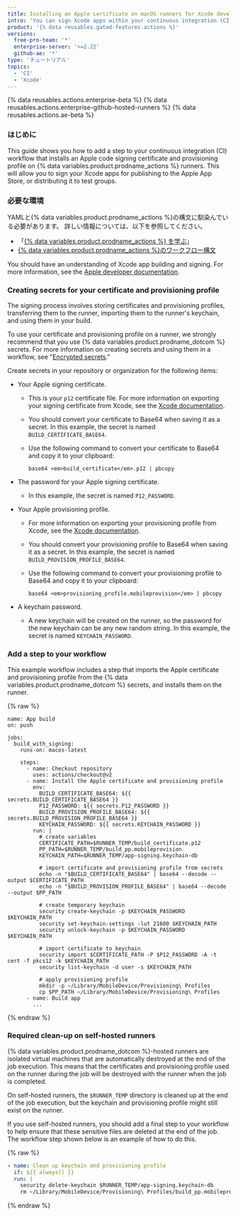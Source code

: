 ```yaml
---
title: Installing an Apple certificate on macOS runners for Xcode development
intro: 'You can sign Xcode apps within your continuous integration (CI) workflow by installing an Apple code signing certificate on {% data variables.product.prodname_actions %} runners.'
product: '{% data reusables.gated-features.actions %}'
versions:
  free-pro-team: '*'
  enterprise-server: '>=2.22'
  github-ae: '*'
type: 'チュートリアル'
topics:
  - 'CI'
  - 'Xcode'
---
```


{% data reusables.actions.enterprise-beta %}
{% data reusables.actions.enterprise-github-hosted-runners %}
{% data reusables.actions.ae-beta %}

### はじめに

This guide shows you how to add a step to your continuous integration (CI) workflow that installs an Apple code signing certificate and provisioning profile on {% data variables.product.prodname_actions %} runners. This will allow you to sign your Xcode apps for publishing to the Apple App Store, or distributing it to test groups.

### 必要な環境

YAMLと{% data variables.product.prodname_actions %}の構文に馴染んでいる必要があります。 詳しい情報については、以下を参照してください。

- 「[{% data variables.product.prodname_actions %} を学ぶ](/actions/learn-github-actions)」
- [{% data variables.product.prodname_actions %}のワークフロー構文](/actions/automating-your-workflow-with-github-actions/workflow-syntax-for-github-actions)

You should have an understanding of Xcode app building and signing. For more information, see the [Apple developer documentation](https://developer.apple.com/documentation/).

### Creating secrets for your certificate and provisioning profile

The signing process involves storing certificates and provisioning profiles, transferring them to the runner, importing them to the runner's keychain, and using them in your build.

To use your certificate and provisioning profile on a runner, we strongly recommend that you use {% data variables.product.prodname_dotcom %} secrets. For more information on creating secrets and using them in a workflow, see "[Encrypted secrets](/actions/reference/encrypted-secrets)."

Create secrets in your repository or organization for the following items:

* Your Apple signing certificate.

  - This is your `p12` certificate file. For more information on exporting your signing certificate from Xcode, see the [Xcode documentation](https://help.apple.com/xcode/mac/current/#/dev154b28f09).

  - You should convert your certificate to Base64 when saving it as a secret. In this example, the secret is named `BUILD_CERTIFICATE_BASE64`.

  - Use the following command to convert your certificate to Base64 and copy it to your clipboard:

    ```shell
    base64 <em>build_certificate</em>.p12 | pbcopy
    ```
* The password for your Apple signing certificate.
  - In this example, the secret is named `P12_PASSWORD`.

* Your Apple provisioning profile.

  - For more information on exporting your provisioning profile from Xcode, see the [Xcode documentation](https://help.apple.com/xcode/mac/current/#/deva899b4fe5).

  - You should convert your provisioning profile to Base64 when saving it as a secret. In this example, the secret is named `BUILD_PROVISION_PROFILE_BASE64`.

  - Use the following command to convert your provisioning profile to Base64 and copy it to your clipboard:

    ```shell
    base64 <em>provisioning_profile.mobileprovision</em> | pbcopy
    ```

* A keychain password.

  - A new keychain will be created on the runner, so the password for the new keychain can be any new random string. In this example, the secret is named `KEYCHAIN_PASSWORD`.

### Add a step to your workflow

This example workflow includes a step that imports the Apple certificate and provisioning profile from the {% data variables.product.prodname_dotcom %} secrets, and installs them on the runner.

{% raw %}
```yaml{:copy}
name: App build
on: push

jobs:
  build_with_signing:
    runs-on: macos-latest

    steps:
      - name: Checkout repository
        uses: actions/checkout@v2
      - name: Install the Apple certificate and provisioning profile
        env:
          BUILD_CERTIFICATE_BASE64: ${{ secrets.BUILD_CERTIFICATE_BASE64 }}
          P12_PASSWORD: ${{ secrets.P12_PASSWORD }}
          BUILD_PROVISION_PROFILE_BASE64: ${{ secrets.BUILD_PROVISION_PROFILE_BASE64 }}
          KEYCHAIN_PASSWORD: ${{ secrets.KEYCHAIN_PASSWORD }}
        run: |
          # create variables
          CERTIFICATE_PATH=$RUNNER_TEMP/build_certificate.p12
          PP_PATH=$RUNNER_TEMP/build_pp.mobileprovision
          KEYCHAIN_PATH=$RUNNER_TEMP/app-signing.keychain-db

          # import certificate and provisioning profile from secrets
          echo -n "$BUILD_CERTIFICATE_BASE64" | base64 --decode --output $CERTIFICATE_PATH
          echo -n "$BUILD_PROVISION_PROFILE_BASE64" | base64 --decode --output $PP_PATH

          # create temporary keychain
          security create-keychain -p $KEYCHAIN_PASSWORD $KEYCHAIN_PATH
          security set-keychain-settings -lut 21600 $KEYCHAIN_PATH
          security unlock-keychain -p $KEYCHAIN_PASSWORD $KEYCHAIN_PATH

          # import certificate to keychain
          security import $CERTIFICATE_PATH -P $P12_PASSWORD -A -t cert -f pkcs12 -k $KEYCHAIN_PATH
          security list-keychain -d user -s $KEYCHAIN_PATH

          # apply provisioning profile
          mkdir -p ~/Library/MobileDevice/Provisioning\ Profiles
          cp $PP_PATH ~/Library/MobileDevice/Provisioning\ Profiles
      - name: Build app
        ...
```
{% endraw %}

### Required clean-up on self-hosted runners

{% data variables.product.prodname_dotcom %}-hosted runners are isolated virtual machines that are automatically destroyed at the end of the job execution. This means that the certificates and provisioning profile used on the runner during the job will be destroyed with the runner when the job is completed.

On self-hosted runners, the `$RUNNER_TEMP` directory is cleaned up at the end of the job execution, but the keychain and provisioning profile might still exist on the runner.

If you use self-hosted runners, you should add a final step to your workflow to help ensure that these sensitive files are deleted at the end of the job. The workflow step shown below is an example of how to do this.

{% raw %}
```yaml
- name: Clean up keychain and provisioning profile
  if: ${{ always() }}
  run: |
    security delete-keychain $RUNNER_TEMP/app-signing.keychain-db
    rm ~/Library/MobileDevice/Provisioning\ Profiles/build_pp.mobileprovision
```
{% endraw %}

